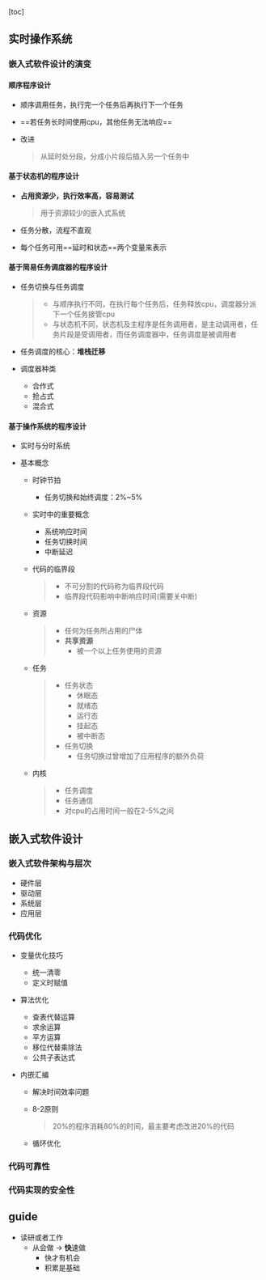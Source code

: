 [toc]

## 实时操作系统

### 嵌入式软件设计的演变

#### 顺序程序设计

- 顺序调用任务，执行完一个任务后再执行下一个任务

- ==若任务长时间使用cpu，其他任务无法响应==

- 改进

  > 从延时处分段，分成小片段后插入另一个任务中

#### 基于状态机的程序设计

- **占用资源少，执行效率高，容易测试**

  > 用于资源较少的嵌入式系统

- 任务分散，流程不直观

- 每个任务可用==延时和状态==两个变量来表示

#### 基于简易任务调度器的程序设计

- 任务切换与任务调度

  > - 与顺序执行不同，在执行每个任务后，任务释放cpu，调度器分派下一个任务接管cpu
  > - 与状态机不同，状态机及主程序是任务调用者，是主动调用者，任务片段是受调用者，而任务调度器中，任务调度是被调用者

- 任务调度的核心：**堆栈迁移**

- 调度器种类

  - 合作式
  - 抢占式
  - 混合式

#### 基于操作系统的程序设计

- 实时与分时系统

- 基本概念

  - 时钟节拍

    - 任务切换和始终调度：2%~5%

  - 实时中的重要概念

    - 系统响应时间
    - 任务切换时间
    - 中断延迟

  - 代码的临界段

    > - 不可分割的代码称为临界段代码
    > - 临界段代码影响中断响应时间(需要关中断)

  - 资源

    > - 任何为任务所占用的尸体
    > - **共享资源**
    >   - 被一个以上任务使用的资源

  - 任务

    > - 任务状态
    >   - 休眠态
    >   - 就绪态
    >   - 运行态
    >   - 挂起态
    >   - 被中断态
    > - 任务切换
    >   - 任务切换过曾增加了应用程序的额外负荷

  - 内核

    > - 任务调度
    > - 任务通信
    > - 对cpu的占用时间一般在2-5%之间



## 嵌入式软件设计

### 嵌入式软件架构与层次

- 硬件层
- 驱动层
- 系统层
- 应用层

### 代码优化

- 变量优化技巧

  - 统一清零
  - 定义时赋值

- 算法优化

  - 查表代替运算
  - 求余运算
  - 平方运算
  - 移位代替乘除法
  - 公共子表达式

- 内嵌汇编

  - 解决时间效率问题

  - 8-2原则

    > 20%的程序消耗80%的时间，最主要考虑改进20%的代码

  - 循环优化

### 代码可靠性

### 代码实现的安全性



## guide

- 读研或者工作
  - 从会做 -> **快**速做
    - 快才有机会
    - 积累是基础
